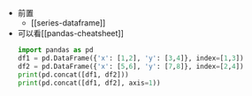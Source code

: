 - 前置
  - [[series-dataframe]]
- 可以看[[pandas-cheatsheet]]
    ```python
    import pandas as pd
    df1 = pd.DataFrame({'x': [1,2], 'y': [3,4]}, index=[1,3])
    df2 = pd.DataFrame({'x': [5,6], 'y': [7,8]}, index=[2,4])
    print(pd.concat([df1, df2]))
    print(pd.concat([df1, df2], axis=1))
    ```